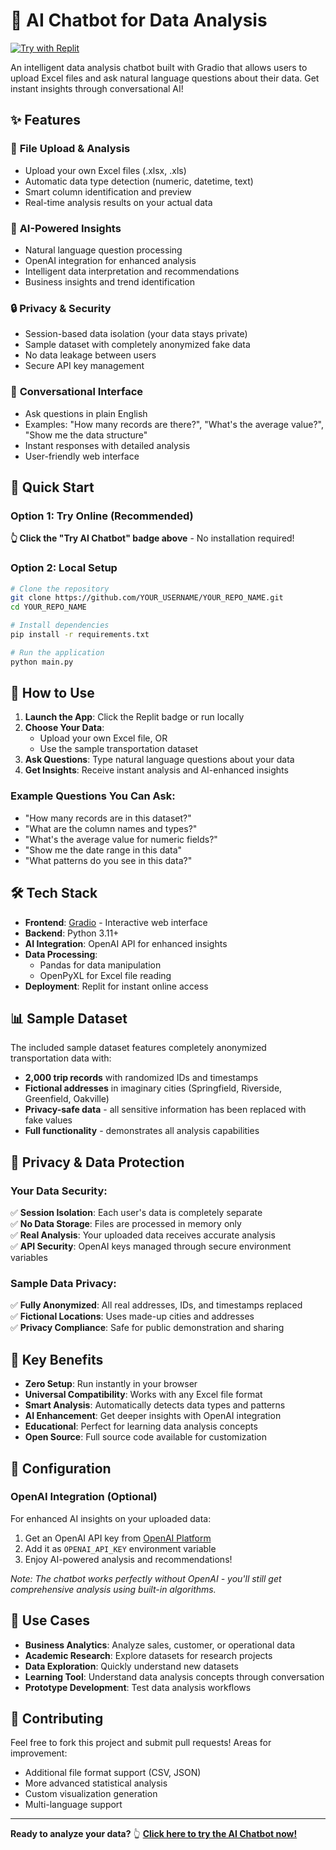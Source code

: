 # 🤖 AI Chatbot for Data Analysis

[![Try with Replit](https://replit.com/badge?caption=Try%20AI%20Chatbot)](https://c331919b-0947-46ea-9b02-75c3cf7867bf-00-2pu2p402fq5y1.riker.replit.dev/)

An intelligent data analysis chatbot built with Gradio that allows users to upload Excel files and ask natural language questions about their data. Get instant insights through conversational AI!

## ✨ Features

### 📁 **File Upload & Analysis**
- Upload your own Excel files (.xlsx, .xls)
- Automatic data type detection (numeric, datetime, text)
- Smart column identification and preview
- Real-time analysis results on your actual data

### 🧠 **AI-Powered Insights**
- Natural language question processing
- OpenAI integration for enhanced analysis
- Intelligent data interpretation and recommendations
- Business insights and trend identification

### 🔒 **Privacy & Security**
- Session-based data isolation (your data stays private)
- Sample dataset with completely anonymized fake data
- No data leakage between users
- Secure API key management

### 💬 **Conversational Interface**
- Ask questions in plain English
- Examples: "How many records are there?", "What's the average value?", "Show me the data structure"
- Instant responses with detailed analysis
- User-friendly web interface

## 🚀 Quick Start

### Option 1: Try Online (Recommended)
**👆 Click the "Try AI Chatbot" badge above** - No installation required!

### Option 2: Local Setup
```bash
# Clone the repository
git clone https://github.com/YOUR_USERNAME/YOUR_REPO_NAME.git
cd YOUR_REPO_NAME

# Install dependencies
pip install -r requirements.txt

# Run the application
python main.py
```

## 🎯 How to Use

1. **Launch the App**: Click the Replit badge or run locally
2. **Choose Your Data**:
   - Upload your own Excel file, OR
   - Use the sample transportation dataset
3. **Ask Questions**: Type natural language questions about your data
4. **Get Insights**: Receive instant analysis and AI-enhanced insights

### Example Questions You Can Ask:
- "How many records are in this dataset?"
- "What are the column names and types?"
- "What's the average value for numeric fields?"
- "Show me the date range in this data"
- "What patterns do you see in this data?"

## 🛠️ Tech Stack

- **Frontend**: [Gradio](https://gradio.app/) - Interactive web interface
- **Backend**: Python 3.11+
- **AI Integration**: OpenAI API for enhanced insights
- **Data Processing**: 
  - Pandas for data manipulation
  - OpenPyXL for Excel file reading
- **Deployment**: Replit for instant online access

## 📊 Sample Dataset

The included sample dataset features completely anonymized transportation data with:
- **2,000 trip records** with randomized IDs and timestamps
- **Fictional addresses** in imaginary cities (Springfield, Riverside, Greenfield, Oakville)
- **Privacy-safe data** - all sensitive information has been replaced with fake values
- **Full functionality** - demonstrates all analysis capabilities

## 🔐 Privacy & Data Protection

### Your Data Security:
✅ **Session Isolation**: Each user's data is completely separate  
✅ **No Data Storage**: Files are processed in memory only  
✅ **Real Analysis**: Your uploaded data receives accurate analysis  
✅ **API Security**: OpenAI keys managed through secure environment variables  

### Sample Data Privacy:
✅ **Fully Anonymized**: All real addresses, IDs, and timestamps replaced  
✅ **Fictional Locations**: Uses made-up cities and addresses  
✅ **Privacy Compliance**: Safe for public demonstration and sharing  

## 🌟 Key Benefits

- **Zero Setup**: Run instantly in your browser
- **Universal Compatibility**: Works with any Excel file format
- **Smart Analysis**: Automatically detects data types and patterns
- **AI Enhancement**: Get deeper insights with OpenAI integration
- **Educational**: Perfect for learning data analysis concepts
- **Open Source**: Full source code available for customization

## 🔧 Configuration

### OpenAI Integration (Optional)
For enhanced AI insights on your uploaded data:
1. Get an OpenAI API key from [OpenAI Platform](https://platform.openai.com/)
2. Add it as `OPENAI_API_KEY` environment variable
3. Enjoy AI-powered analysis and recommendations!

*Note: The chatbot works perfectly without OpenAI - you'll still get comprehensive analysis using built-in algorithms.*

## 📝 Use Cases

- **Business Analytics**: Analyze sales, customer, or operational data
- **Academic Research**: Explore datasets for research projects
- **Data Exploration**: Quickly understand new datasets
- **Learning Tool**: Understand data analysis concepts through conversation
- **Prototype Development**: Test data analysis workflows

## 🤝 Contributing

Feel free to fork this project and submit pull requests! Areas for improvement:
- Additional file format support (CSV, JSON)
- More advanced statistical analysis
- Custom visualization generation
- Multi-language support

---

**Ready to analyze your data?** 👆 **[Click here to try the AI Chatbot now!](https://c331919b-0947-46ea-9b02-75c3cf7867bf-00-2pu2p402fq5y1.riker.replit.dev/)**
